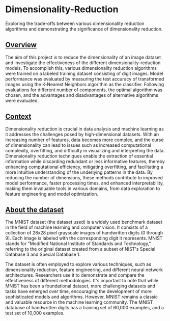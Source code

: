 # Dimensionality-Reduction
Exploring the trade-offs between various dimensionality reduction algorithms and demonstrating the significance of dimensionality reduction.

## <u>Overview</u>
The aim of this project is to reduce the dimensionality of an image dataset and investigate the effectiveness of the different dimensionality-reduction models. To accomplish this, various dimensionality reduction algorithms were trained on a labeled training dataset consisting of digit images. Model performance was evaluated by measuring the test accuracy of transformed images using the K-Nearest Neighbors algorithm as the classifier. Following evaluations for different number of components, the optimal algorithm was chosen, and the advantages and disadvantages of alternative algorithms were evaluated.

## <u>Context</u>
Dimensionality reduction is crucial in data analysis and machine learning as it addresses the challenges posed by high-dimensional datasets. With an increasing number of features, data becomes more complex, and the curse of dimensionality can lead to issues such as increased computational complexity, overfitting, and difficulty in visualizing and interpreting the data. Dimensionality reduction techniques enable the extraction of essential information while discarding redundant or less informative features, thereby enhancing computational efficiency, mitigating overfitting, and facilitating a more intuitive understanding of the underlying patterns in the data. By reducing the number of dimensions, these methods contribute to improved model performance, faster processing times, and enhanced interpretability, making them invaluable tools in various domains, from data exploration to feature engineering and model optimization.

## <u>About the dataset</u>
The MNIST dataset (the dataset used) is a widely used benchmark dataset in the field of machine learning and computer vision. It consists of a collection of 28x28 pixel grayscale images of handwritten digits (0 through 9). Each image is labeled with the corresponding digit it represents. MNIST stands for "Modified National Institute of Standards and Technology," referring to the original dataset created from a subset of NIST's Special Database 3 and Special Database 1.

The dataset is often employed to explore various techniques, such as dimensionality reduction, feature engineering, and different neural network architectures. Researchers use it to demonstrate and compare the effectiveness of different methodologies.
It's important to note that while MNIST has been a foundational dataset, more challenging datasets and tasks have emerged over time, encouraging the development of more sophisticated models and algorithms. However, MNIST remains a classic and valuable resource in the machine learning community. The MNIST database of handwritten digits has a training set of 60,000 examples, and a test set of 10,000 examples.

